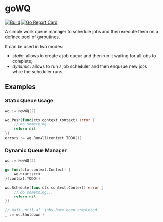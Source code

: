 # goWQ

[![Build](https://github.com/fredmaggiowski/gowq/actions/workflows/go.yml/badge.svg)](https://github.com/fredmaggiowski/gowq/actions/workflows/go.yml)
[![Go Report Card](https://goreportcard.com/badge/github.com/fredmaggiowski/gowq)](https://goreportcard.com/report/github.com/fredmaggiowski/gowq)

A simple work queue manager to schedule jobs and then execute them on a defined pool of goroutines.

It can be used in two modes: 
 - *static*: allows to create a job queue and then run it waiting for all jobs to complete;
 - *dynamic*: allows to run a job scheduler and then enqueue new jobs while the scheduler runs.

## Examples

### Static Queue Usage

```go
wq := NewWQ(2)

wq.Push(func(ctx context.Context) error {
    // do something...
    return nil
})
errors := wq.RunAll(context.TODO())
```

### Dynamic Queue Manager

```go
wq := NewWQ(2)

go func(ctx context.Context) {
    wq.Start(ctx)
}(context.TODO())

wq.Schedule(func(ctx context.Context) error {
    // do something...
    return nil
})

// Wait until all jobs have been completed.
_ := wq.Shutdown()
```
